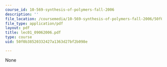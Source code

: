 ```yaml
---
course_id: 10-569-synthesis-of-polymers-fall-2006
description: ''
file_location: /coursemedia/10-569-synthesis-of-polymers-fall-2006/50f0b38520332427a1363d27bf2b098e_lec01_09062006.pdf
file_type: application/pdf
layout: pdf
title: lec01_09062006.pdf
type: course
uid: 50f0b38520332427a1363d27bf2b098e

---
```

None